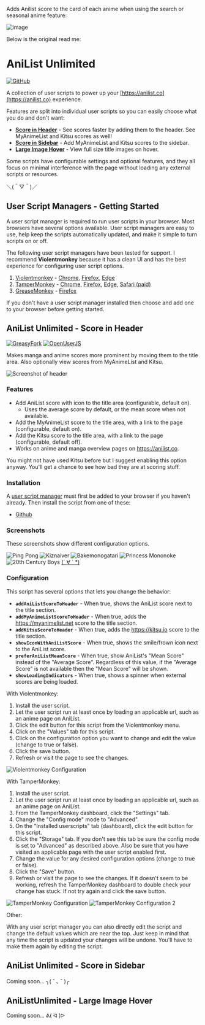 
Adds Anilist score to the card of each anime when using the search or seasonal anime feature:

![image](https://user-images.githubusercontent.com/16226383/207709265-0d4035ec-6247-4c0c-bfc2-ddff7307bc4c.png)

Below is the original read me:

AniList Unlimited
=================

[![GitHub](https://img.shields.io/github/license/mysticflute/ani-list-unlimited?style=for-the-badge)](LICENSE)

A collection of user scripts to power up your [https://anilist.co](https://anilist.co) experience.

Features are split into individual user scripts so you can easily choose what you do and don't want:

* __[Score in Header](#anilist-unlimited---score-in-header)__ - See scores faster by adding them to the header. See MyAnimeList and Kitsu scores as well!
* __[Score in Sidebar](#anilist-unlimited---score-in-sidebar)__ - Add MyAnimeList and Kitsu scores to the sidebar.
* __[Large Image Hover](#anilist-unlimited---score-in-sidebar)__ - View full size title images on hover.

Some scripts have configurable settings and optional features, and they all focus on minimal interference with the page without loading any external scripts or resources.

＼(＾▽＾)／

## User Script Managers - Getting Started

A user script manager is required to run user scripts in your browser. Most browsers have several options available. User script managers are easy to use, help keep the scripts automatically updated, and make it simple to turn scripts on or off.

The following user script managers have been tested for support. I recommend **Violentmonkey** because it has a clean UI and has the best experience for configuring user script options.

1. [Violentmonkey](https://violentmonkey.github.io/) -
      [Chrome](https://chrome.google.com/webstore/detail/violent-monkey/jinjaccalgkegednnccohejagnlnfdag),
      [Firefox](https://addons.mozilla.org/firefox/addon/violentmonkey/),
      [Edge](https://microsoftedge.microsoft.com/addons/detail/eeagobfjdenkkddmbclomhiblgggliao)
2. [TamperMonkey](https://www.tampermonkey.net/) -
      [Chrome](https://chrome.google.com/webstore/detail/dhdgffkkebhmkfjojejmpbldmpobfkfo),
      [Firefox](https://addons.mozilla.org/en-US/firefox/addon/tampermonkey/),
      [Edge](https://www.microsoft.com/store/apps/9NBLGGH5162S),
      [Safari (paid)](https://apps.apple.com/us/app/tampermonkey/id1482490089)
3. [GreaseMonkey](https://addons.mozilla.org/en-US/firefox/addon/greasemonkey/) -
      [Firefox](https://addons.mozilla.org/en-US/firefox/addon/greasemonkey/)

If you don't have a user script manager installed then choose and add one to your browser before getting started.

## AniList Unlimited - Score in Header

[![GreasyFork](https://img.shields.io/badge/dynamic/json?style=for-the-badge&color=orange&label=Greasy%20Fork&query=%24.version&url=https%3A%2F%2Frunkit.io%2Fmysticflute%2Fuserscripts%2Fbranches%2Fmaster%2Fgreasyfork%2F404465)](https://greasyfork.org/en/scripts/404465-anilist-unlimited-score-in-header)
[![OpenUserJS](https://img.shields.io/badge/dynamic/json?style=for-the-badge&color=blue&label=OpenUserJS&query=%24.version&url=https%3A%2F%2Frunkit.io%2Fmysticflute%2Fuserscripts%2Fbranches%2Fmaster%2Fopenuserjs%2Fmysticflute%2FAniList_Unlimited_-_Score_in_Header)](https://openuserjs.org/scripts/mysticflute/AniList_Unlimited_-_Score_in_Header)

Makes manga and anime scores more prominent by moving them to the title area. Also optionally view scores from MyAnimeList and Kitsu.

![Screenshot of header](/screenshots/header-scores.png)

### Features

- Add AniList score with icon to the title area (configurable, default on).
  - Uses the average score by default, or the mean score when not available.
- Add the MyAnimeList score to the title area, with a link to the page (configurable, default on).
- Add the Kitsu score to the title area, with a link to the page (configurable, default off).
- Works on anime and manga overview pages on https://anilist.co.

You might not have used Kitsu before but I suggest enabling this option anyway. You'll get a chance to see how bad they are at scoring stuff.

### Installation

A [user script manager](#user-script-managers---getting-started) must first be added to your browser if you haven't already. Then install the script from one of these:

- [Github](https://github.com/CubeSkyy/ani-list-unlimited/raw/master/score-in-header.user.js)

### Screenshots

These screenshots show different configuration options.

![Ping Pong](/screenshots/pingpong.png)
![Kiznaiver](/screenshots/kiznaiver.png)
![Bakemonogatari](/screenshots/bakemonogatari.png)
![Princess Mononoke](/screenshots/mononoke.png)
![20th Century Boys](/screenshots/centuryboys.png)
[(´ ∀ ` *)](/screenshots/readme.md)

### Configuration

This script has several options that lets you change the behavior:

- **`addAniListScoreToHeader`** - When true, shows the AniList score next to the title section.
- **`addMyAnimeListScoreToHeader`** - When true, adds the https://myanimelist.net score to the title section.
- **`addKitsuScoreToHeader`** - When true, adds the https://kitsu.io score to the title section.
- **`showIconWithAniListScore`** - When true, shows the smile/frown icon next to the AniList score.
- **`preferAniListMeanScore`** - When true, show AniList's "Mean Score" instead of the "Average Score". Regardless of this value, if the "Average Score" is not available then the "Mean Score" will be shown.
- **`showLoadingIndicators`** - When true, shows a spinner when external scores are being loaded.

With Violentmonkey:

1. Install the user script.
2. Let the user script run at least once by loading an applicable url, such as an anime page on AniList.
3. Click the edit button for this script from the Violentmonkey menu.
4. Click on the "Values" tab for this script.
5. Click on the configuration option you want to change and edit the value (change to true or false).
6. Click the save button.
7. Refresh or visit the page to see the changes.

![Violentmonkey Configuration](/screenshots/violentmonkey.png)

With TamperMonkey:

1. Install the user script.
2. Let the user script run at least once by loading an applicable url, such as an anime page on AniList.
3. From the TamperMonkey dashboard, click the "Settings" tab.
4. Change the "Config mode" mode to "Advanced".
5. On the "Installed userscripts" tab (dashboard), click the edit button for this script.
6. Click the "Storage" tab. If you don't see this tab be sure the config mode is set to "Advanced" as described above. Also be sure that you have visited an applicable page with the user script enabled first.
7. Change the value for any desired configuration options (change to true or false).
8. Click the "Save" button.
9. Refresh or visit the page to see the changes. If it doesn't seem to be working, refresh the TamperMonkey dashboard to double check your change has stuck. If not try again and click the save button.

![TamperMonkey Configuration](/screenshots/tamper1.png)
![TamperMonkey Configuration 2](/screenshots/tamper2.png)

Other:

With any user script manager you can also directly edit the script and change the default values which are near the top. Just keep in mind that any time the script is updated your changes will be undone. You'll have to make them again by editing the script.

## AniList Unlimited - Score in Sidebar

Coming soon... 	 ╮( ˘ ､ ˘ )╭

## AniListUnlimited - Large Image Hover

Coming soon...  ᕕ( ᐛ )ᕗ
